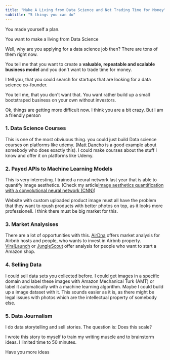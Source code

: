 ```yaml
---
title: "Make A Living from Data Science and Not Trading Time for Money"
subtitle: "5 things you can do"
---
```


You made yourself a plan.

You want to make a living from Data Science

Well, why are you applying for a data science job then? 
There are tons of them right now.

You tell me that you want to create a __valuable, repeatable and scalable business model__ and you don't want to trade time for money. 

I tell you, that you could search for startups that are looking for a data science co-founder.

You tell me, that you don't want that.  You want rather build up a small bootstraped business on your own without investors.

Ok, things are getting more difficult now. I think you are a bit crazy. But I am a friendly person



### 1. Data Science Courses

This is one of the most obviuous thing. you could just build Data science courses on platforms like udemy. ([Matt Dancho](https://www.business-science.io/about.html) is a good example about somebody who does exactly this). I could make courses about the stuff I know and offer it on platforms like Udemy.

### 2. Payed APIs to Machine Learning Models

This is very interesting. 
I trained a neural network last year that is able to quantify image aesthetics. (Check my article[Image aesthetics quantification with a convolutional neural network (CNN)](https://jenslaufer.com/machine/learning/image-aesthetics-quantification-with-a-convolutional-neural-network.html))

Website with custom uploaded product image must all have the problem that they want to rpush products with better photos on top, as it looks more professionell. I think there must be big market for this.

### 3. Market Analysises

There are a lot of opportunities with this. [AirDna](https://airdna.co) offers market analysis for Airbnb hosts and people, who wants to invest in Airbnb property. [ViralLaunch](https://viral-launch.com) or [JungleScout](https://junglescout.com) offer analysis for people who want to start a Amazon shop.

### 4. Selling Data

I could sell data sets you collected before. I could get images in a specific domain and label these images with Amazon Mechanical Turk (AMT) or label it automatically with a machine learning algorithm. Maybe I could build up a image dataset with it. This sounds easier as it is, as there might be legal issues with photos which are the intellectual property of somebody else.

### 5. Data Journalism

I do data storytelling and sell stories. The question is: Does this scale?



I wrote this story to myself to train my writing muscle and to brainstorm ideas. I limited time to 50 minutes.

Have you more ideas

